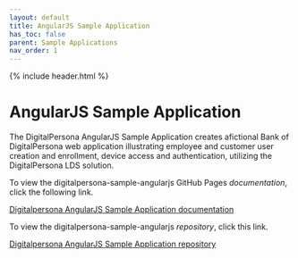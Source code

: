 ```yaml
---
layout: default
title: AngularJS Sample Application
has_toc: false
parent: Sample Applications
nav_order: 1  
---
```


{% include header.html %}
<BR>

# AngularJS Sample Application

The DigitalPersona AngularJS Sample Application creates afictional Bank of DigitalPersona web application illustrating employee and customer  user creation and enrollment, device access and authentication, utilizing the DigitalPersona LDS solution.

To view the digitalpersona-sample-angularjs GitHub Pages *documentation*,  click the following link.

[Digitalpersona AngularJS Sample Application  documentation](https://hidglobal.github.io/digitalpersona--sample-angularjs/)

To view the digitalpersona-sample-angularjs *repository*, click this link.

[Digitalpersona AngularJS Sample Application repository](https://github.com/hidglobal/digitalpersona-sample-angularjs/)
